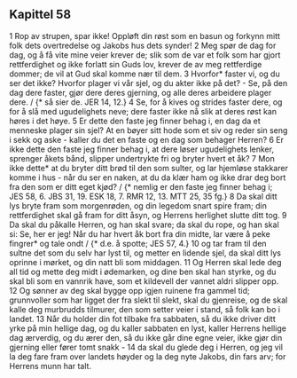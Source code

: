 ## Kapittel 58

1 Rop av strupen, spar ikke! Oppløft din røst som en basun og forkynn mitt folk dets overtredelse og Jakobs hus dets synder!
2 Meg spør de dag for dag, og å få vite mine veier krever de; slik som de var et folk som har gjort rettferdighet og ikke forlatt sin Guds lov, krever de av meg rettferdige dommer; de vil at Gud skal komme nær til dem.
3 Hvorfor* faster vi, og du ser det ikke? Hvorfor plager vi vår sjel, og du akter ikke på det? - Se, på den dag dere faster, gjør dere deres gjerning, og alle deres arbeidere plager dere. / {* så sier de. JER 14, 12.}
4 Se, for å kives og strides faster dere, og for å slå med ugudelighets neve; dere faster ikke nå slik at deres røst kan høres i det høye.
5 Er dette den faste jeg finner behag i, en dag da et menneske plager sin sjel? At en bøyer sitt hode som et siv og reder sin seng i sekk og aske - kaller du det en faste og en dag som behager Herren?
6 Er ikke dette den faste jeg finner behag i, at dere løser ugudelighets lenker, sprenger åkets bånd, slipper undertrykte fri og bryter hvert et åk?
7 Mon ikke dette* at du bryter ditt brød til den som sulter, og lar hjemløse stakkarer komme i hus - når du ser en naken, at du da klær ham og ikke drar deg bort fra den som er ditt eget kjød? / {* nemlig er den faste jeg finner behag i; JES 58, 6. JBS 31, 19. ESK 18, 7. RMR 12, 13. MTT 25, 35 fg.}
8 Da skal ditt lys bryte fram som morgenrøden, og din legedom snart spire fram; din rettferdighet skal gå fram for ditt åsyn, og Herrens herlighet slutte ditt tog.
9 Da skal du påkalle Herren, og han skal svare; da skal du rope, og han skal si: Se, her er jeg! Når du har hvert åk bort fra din midte, lar være å peke fingrer* og tale ondt / {* d.e. å spotte; JES 57, 4.}
10 og tar fram til den sultne det som du selv har lyst til, og metter en lidende sjel, da skal ditt lys oprinne i mørket, og din natt bli som middagen.
11 Og Herren skal lede deg all tid og mette deg midt i ødemarken, og dine ben skal han styrke, og du skal bli som en vannrik have, som et kildevell der vannet aldri slipper opp.
12 Og sønner av deg skal bygge opp igjen ruinene fra gammel tid; grunnvoller som har ligget der fra slekt til slekt, skal du gjenreise, og de skal kalle deg murbrudds tilmurer, den som setter veier i stand, så folk kan bo i landet.
13 Når du holder din fot tilbake fra sabbaten, så du ikke driver ditt yrke på min hellige dag, og du kaller sabbaten en lyst, kaller Herrens hellige dag ærverdig, og du ærer den, så du ikke går dine egne veier, ikke gjør din gjerning eller fører tomt snakk -
14 da skal du glede deg i Herren, og jeg vil la deg fare fram over landets høyder og la deg nyte Jakobs, din fars arv; for Herrens munn har talt.

